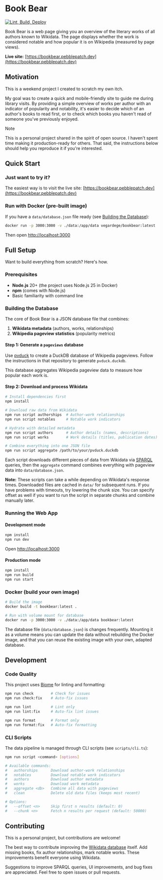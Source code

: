 # Book Bear

[![Lint, Build, Deploy](https://github.com/vegardege/bookbear/actions/workflows/lint-build-deploy.yml/badge.svg)](https://github.com/vegardege/bookbear/actions/workflows/lint-build-deploy.yml)

Book Bear is a web page giving you an overview of the literary works of all authors known to Wikidata. The page displays whether the work is considered notable and how popular it is on Wikipedia (measured by page views).

**Live site:** [https://bookbear.pebblepatch.dev](https://bookbear.pebblepatch.dev)

## Motivation

This is a weekend project I created to scratch my own itch.

My goal was to create a quick and mobile-friendly site to guide me during library visits. By providing a simple overview of works per author with an indicator of popularity and notability, it's easier to decide which of an author's books to read first, or to check which books you haven't read of someone you've previously enjoyed.

> [!NOTE]
> This is a personal project shared in the spirit of open source. I haven't spent time making it production-ready for others. That said, the instructions below should help you reproduce it if you're interested.

## Quick Start

### Just want to try it?

The easiest way is to visit the live site: [https://bookbear.pebblepatch.dev](https://bookbear.pebblepatch.dev)

### Run with Docker (pre-built image)

If you have a `data/database.json` file ready (see [Building the Database](#building-the-database)):

```bash
docker run -p 3000:3000 -v ./data:/app/data vegardege/bookbear:latest
```

Then open [http://localhost:3000](http://localhost:3000)

## Full Setup

Want to build everything from scratch? Here's how.

### Prerequisites

- **Node.js** 20+ (the project uses Node.js 25 in Docker)
- **npm** (comes with Node.js)
- Basic familiarity with command line

### Building the Database

The core of Book Bear is a JSON database file that combines:

1. **Wikidata metadata** (authors, works, relationships)
2. **Wikipedia pageview statistics** (popularity metrics)

#### Step 1: Generate a `pageviews` database

Use [pvduck](https://github.com/vegardege/pvduck) to create a DuckDB database of Wikipedia pageviews. Follow the instructions in that repository to generate `pvduck.duckdb`.

This database aggregates Wikipedia pageview data to measure how popular each work is.

#### Step 2: Download and process Wikidata

```bash
# Install dependencies first
npm install

# Download raw data from Wikidata
npm run script authorships  # Author-work relationships
npm run script notables     # Notable work indicators

# Hydrate with detailed metadata
npm run script authors      # Author details (names, descriptions)
npm run script works        # Work details (titles, publication dates)

# Combine everything into one JSON file
npm run script aggregate /path/to/your/pvduck.duckdb
```

Each script downloads different pieces of data from Wikidata via [SPARQL](https://en.wikipedia.org/wiki/SPARQL) queries, then the `aggregate` command combines everything with pageview data into `data/database.json`.

**Note:** These scripts can take a while depending on Wikidata's response times. Downloaded files are cached in `data/` for subsequent runs. If you have problems with timeouts, try lowering the chunk size. You can specify offset as well if you want to run the script in separate chunks and combine manually later.

### Running the Web App

#### Development mode

```bash
npm install
npm run dev
```

Open [http://localhost:3000](http://localhost:3000)

#### Production mode

```bash
npm install
npm run build
npm run start
```

### Docker (build your own image)

```bash
# Build the image
docker build -t bookbear:latest .

# Run with volume mount for database
docker run -p 3000:3000 -v ./data:/app/data bookbear:latest
```

The database file (`data/database.json`) is changes frequently. Mounting it as a volume means you can update the data without rebuilding the Docker image, and that you can reuse the existing image with your own, adapted database.

## Development

### Code Quality

This project uses [Biome](https://biomejs.dev/) for linting and formatting:

```bash
npm run check        # Check for issues
npm run check:fix    # Auto-fix issues

npm run lint         # Lint only
npm run lint:fix     # Auto-fix lint issues

npm run format       # Format only
npm run format:fix   # Auto-fix formatting
```

### CLI Scripts

The data pipeline is managed through CLI scripts (see `scripts/cli.ts`):

```bash
npm run script <command> [options]

# Available commands:
#   authorships      Download author-work relationships
#   notables         Download notable work indicators
#   authors          Download author metadata
#   works            Download work metadata
#   aggregate <db>   Combine all data with pageviews
#   clean            Delete old data files (keeps most recent)

# Options:
#   --offset <n>     Skip first n results (default: 0)
#   --chunk <n>      Fetch n results per request (default: 50000)
```

## Contributing

This is a personal project, but contributions are welcome!

The best way to contribute improving the [Wikidata database](https://www.wikidata.org/) itself. Add missing books, fix author relationships, mark notable works. These improvements benefit everyone using Wikidata.

Suggestions to improve SPARQL queries, UI improvements, and bug fixes are appreciated. Feel free to open issues or pull requests.
